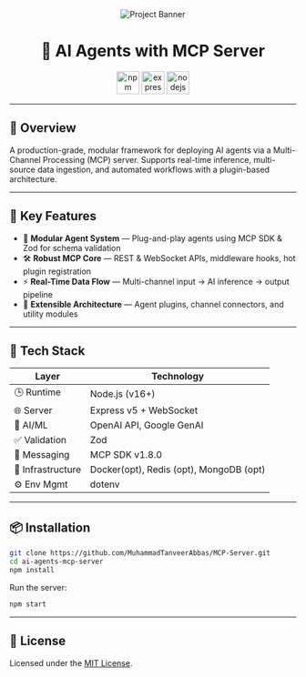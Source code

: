 <div align="center">
  <img src="https://i.postimg.cc/15XFCSt5/MCP.png" alt="Project Banner"  />
</div>

<h1 align="center">🤖 AI Agents with MCP Server</h1>

<div align="center">
  <img src="https://img.shields.io/badge/npm-CB3837?logo=npm&logoColor=white&style=for-the-badge" height="40" alt="npm logo" />
  <img src="https://img.shields.io/badge/Express-000000?logo=express&logoColor=white&style=for-the-badge" height="40" alt="express logo" />
  <img src="https://img.shields.io/badge/Node.js-339933?logo=nodedotjs&logoColor=white&style=for-the-badge" height="40" alt="nodejs logo" />
</div>

---

## 🚀 Overview

A production-grade, modular framework for deploying AI agents via a Multi-Channel Processing (MCP) server. Supports real-time inference, multi-source data ingestion, and automated workflows with a plugin-based architecture.

---

## 🧩 Key Features

- 🧱 **Modular Agent System** — Plug-and-play agents using MCP SDK & Zod for schema validation  
- 🛠️ **Robust MCP Core** — REST & WebSocket APIs, middleware hooks, hot plugin registration  
- ⚡ **Real-Time Data Flow** — Multi-channel input → AI inference → output pipeline  
- 🔌 **Extensible Architecture** — Agent plugins, channel connectors, and utility modules

---

## 🧪 Tech Stack

| Layer            | Technology                          |
|------------------|--------------------------------------|
| 🕒 Runtime        | Node.js (v16+)                       |
| 🌐 Server         | Express v5 + WebSocket               |
| 🧠 AI/ML          | OpenAI API, Google GenAI             |
| ✅ Validation     | Zod                                  |
| 📡 Messaging      | MCP SDK v1.8.0                       |
| 🐳 Infrastructure | Docker(opt), Redis (opt), MongoDB (opt)   |
| ⚙️ Env Mgmt       | dotenv                               |

---

## 📦 Installation

```bash
git clone https://github.com/MuhammadTanveerAbbas/MCP-Server.git
cd ai-agents-mcp-server
npm install
````
Run the server:

```bash
npm start
```
---

## 📄 License

Licensed under the [MIT License](LICENSE).

